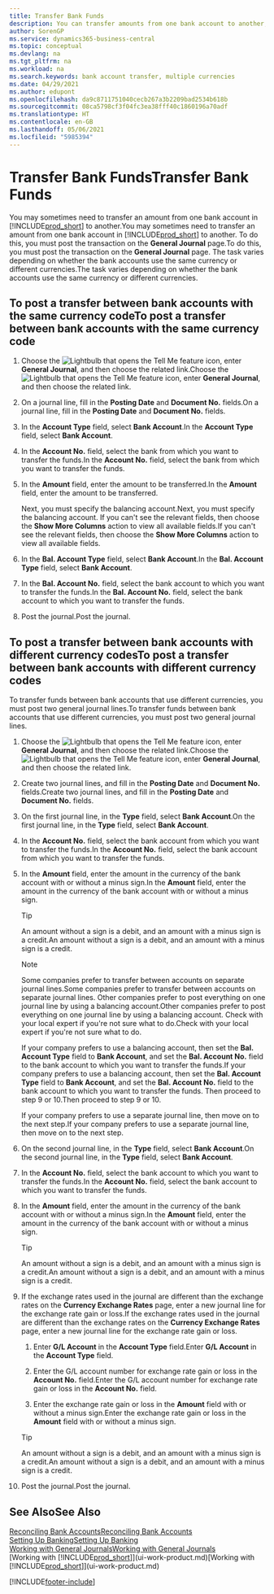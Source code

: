 ```yaml
---
title: Transfer Bank Funds
description: You can transfer amounts from one bank account to another, including different currencies, by posting the transaction in the general journal.
author: SorenGP
ms.service: dynamics365-business-central
ms.topic: conceptual
ms.devlang: na
ms.tgt_pltfrm: na
ms.workload: na
ms.search.keywords: bank account transfer, multiple currencies
ms.date: 04/29/2021
ms.author: edupont
ms.openlocfilehash: da9c8711751040cecb267a3b2209bad2534b618b
ms.sourcegitcommit: 08ca5798cf3f04fc3ea38fff40c1860196a70adf
ms.translationtype: HT
ms.contentlocale: en-GB
ms.lasthandoff: 05/06/2021
ms.locfileid: "5985394"
---
```

# <a name="transfer-bank-funds"></a><span data-ttu-id="d78c2-103">Transfer Bank Funds</span><span class="sxs-lookup"><span data-stu-id="d78c2-103">Transfer Bank Funds</span></span>

<span data-ttu-id="d78c2-104">You may sometimes need to transfer an amount from one bank account in [!INCLUDE[prod_short](includes/prod_short.md)] to another.</span><span class="sxs-lookup"><span data-stu-id="d78c2-104">You may sometimes need to transfer an amount from one bank account in [!INCLUDE[prod_short](includes/prod_short.md)] to another.</span></span> <span data-ttu-id="d78c2-105">To do this, you must post the transaction on the **General Journal** page.</span><span class="sxs-lookup"><span data-stu-id="d78c2-105">To do this, you must post the transaction on the **General Journal** page.</span></span> <span data-ttu-id="d78c2-106">The task varies depending on whether the bank accounts use the same currency or different currencies.</span><span class="sxs-lookup"><span data-stu-id="d78c2-106">The task varies depending on whether the bank accounts use the same currency or different currencies.</span></span>

## <a name="to-post-a-transfer-between-bank-accounts-with-the-same-currency-code"></a><span data-ttu-id="d78c2-107">To post a transfer between bank accounts with the same currency code</span><span class="sxs-lookup"><span data-stu-id="d78c2-107">To post a transfer between bank accounts with the same currency code</span></span>

1. <span data-ttu-id="d78c2-108">Choose the ![Lightbulb that opens the Tell Me feature](media/ui-search/search_small.png "Tell me what you want to do") icon, enter **General Journal**, and then choose the related link.</span><span class="sxs-lookup"><span data-stu-id="d78c2-108">Choose the ![Lightbulb that opens the Tell Me feature](media/ui-search/search_small.png "Tell me what you want to do") icon, enter **General Journal**, and then choose the related link.</span></span>
2. <span data-ttu-id="d78c2-109">On a journal line, fill in the **Posting Date** and **Document No.** fields.</span><span class="sxs-lookup"><span data-stu-id="d78c2-109">On a journal line, fill in the **Posting Date** and **Document No.** fields.</span></span>
3. <span data-ttu-id="d78c2-110">In the **Account Type** field, select **Bank Account**.</span><span class="sxs-lookup"><span data-stu-id="d78c2-110">In the **Account Type** field, select **Bank Account**.</span></span>
4. <span data-ttu-id="d78c2-111">In the **Account No.** field, select the bank from which you want to transfer the funds.</span><span class="sxs-lookup"><span data-stu-id="d78c2-111">In the **Account No.** field, select the bank from which you want to transfer the funds.</span></span>
5. <span data-ttu-id="d78c2-112">In the **Amount** field, enter the amount to be transferred.</span><span class="sxs-lookup"><span data-stu-id="d78c2-112">In the **Amount** field, enter the amount to be transferred.</span></span>

    <span data-ttu-id="d78c2-113">Next, you must specify the balancing account.</span><span class="sxs-lookup"><span data-stu-id="d78c2-113">Next, you must specify the balancing account.</span></span> <span data-ttu-id="d78c2-114">If you can't see the relevant fields, then choose the **Show More Columns** action to view all available fields.</span><span class="sxs-lookup"><span data-stu-id="d78c2-114">If you can't see the relevant fields, then choose the **Show More Columns** action to view all available fields.</span></span>
6. <span data-ttu-id="d78c2-115">In the **Bal. Account Type** field, select **Bank Account**.</span><span class="sxs-lookup"><span data-stu-id="d78c2-115">In the **Bal. Account Type** field, select **Bank Account**.</span></span>
7. <span data-ttu-id="d78c2-116">In the **Bal. Account No.** field, select the bank account to which you want to transfer the funds.</span><span class="sxs-lookup"><span data-stu-id="d78c2-116">In the **Bal. Account No.** field, select the bank account to which you want to transfer the funds.</span></span>
8. <span data-ttu-id="d78c2-117">Post the journal.</span><span class="sxs-lookup"><span data-stu-id="d78c2-117">Post the journal.</span></span>

## <a name="to-post-a-transfer-between-bank-accounts-with-different-currency-codes"></a><span data-ttu-id="d78c2-118">To post a transfer between bank accounts with different currency codes</span><span class="sxs-lookup"><span data-stu-id="d78c2-118">To post a transfer between bank accounts with different currency codes</span></span>

<span data-ttu-id="d78c2-119">To transfer funds between bank accounts that use different currencies, you must post two general journal lines.</span><span class="sxs-lookup"><span data-stu-id="d78c2-119">To transfer funds between bank accounts that use different currencies, you must post two general journal lines.</span></span>

1. <span data-ttu-id="d78c2-120">Choose the ![Lightbulb that opens the Tell Me feature](media/ui-search/search_small.png "Tell me what you want to do") icon, enter **General Journal**, and then choose the related link.</span><span class="sxs-lookup"><span data-stu-id="d78c2-120">Choose the ![Lightbulb that opens the Tell Me feature](media/ui-search/search_small.png "Tell me what you want to do") icon, enter **General Journal**, and then choose the related link.</span></span>
2. <span data-ttu-id="d78c2-121">Create two journal lines, and fill in the **Posting Date** and **Document No.** fields.</span><span class="sxs-lookup"><span data-stu-id="d78c2-121">Create two journal lines, and fill in the **Posting Date** and **Document No.** fields.</span></span>
3. <span data-ttu-id="d78c2-122">On the first journal line, in the **Type** field, select **Bank Account**.</span><span class="sxs-lookup"><span data-stu-id="d78c2-122">On the first journal line, in the **Type** field, select **Bank Account**.</span></span>
4. <span data-ttu-id="d78c2-123">In the **Account No.** field, select the bank account from which you want to transfer the funds.</span><span class="sxs-lookup"><span data-stu-id="d78c2-123">In the **Account No.** field, select the bank account from which you want to transfer the funds.</span></span>
5. <span data-ttu-id="d78c2-124">In the **Amount** field, enter the amount in the currency of the bank account with or without a minus sign.</span><span class="sxs-lookup"><span data-stu-id="d78c2-124">In the **Amount** field, enter the amount in the currency of the bank account with or without a minus sign.</span></span>

    > [!TIP]
    > <span data-ttu-id="d78c2-125">An amount without a sign is a debit, and an amount with a minus sign is a credit.</span><span class="sxs-lookup"><span data-stu-id="d78c2-125">An amount without a sign is a debit, and an amount with a minus sign is a credit.</span></span>

    > [!NOTE]
    > <span data-ttu-id="d78c2-126">Some companies prefer to transfer between accounts on separate journal lines.</span><span class="sxs-lookup"><span data-stu-id="d78c2-126">Some companies prefer to transfer between accounts on separate journal lines.</span></span> <span data-ttu-id="d78c2-127">Other companies prefer to post everything on one journal line by using a balancing account.</span><span class="sxs-lookup"><span data-stu-id="d78c2-127">Other companies prefer to post everything on one journal line by using a balancing account.</span></span> <span data-ttu-id="d78c2-128">Check with your local expert if you're not sure what to do.</span><span class="sxs-lookup"><span data-stu-id="d78c2-128">Check with your local expert if you're not sure what to do.</span></span>
    >
    > <span data-ttu-id="d78c2-129">If your company prefers to use a balancing account, then set the **Bal. Account Type** field to **Bank Account**, and set the **Bal. Account No.** field to the bank account to which you want to transfer the funds.</span><span class="sxs-lookup"><span data-stu-id="d78c2-129">If your company prefers to use a balancing account, then set the **Bal. Account Type** field to **Bank Account**, and set the **Bal. Account No.** field to the bank account to which you want to transfer the funds.</span></span> <span data-ttu-id="d78c2-130">Then proceed to step 9 or 10.</span><span class="sxs-lookup"><span data-stu-id="d78c2-130">Then proceed to step 9 or 10.</span></span>
    >
    > <span data-ttu-id="d78c2-131">If your company prefers to use a separate journal line, then move on to the next step.</span><span class="sxs-lookup"><span data-stu-id="d78c2-131">If your company prefers to use a separate journal line, then move on to the next step.</span></span>
6. <span data-ttu-id="d78c2-132">On the second journal line, in the **Type** field, select **Bank Account**.</span><span class="sxs-lookup"><span data-stu-id="d78c2-132">On the second journal line, in the **Type** field, select **Bank Account**.</span></span>
7. <span data-ttu-id="d78c2-133">In the **Account No.** field, select the bank account to which you want to transfer the funds.</span><span class="sxs-lookup"><span data-stu-id="d78c2-133">In the **Account No.** field, select the bank account to which you want to transfer the funds.</span></span>
8. <span data-ttu-id="d78c2-134">In the **Amount** field, enter the amount in the currency of the bank account with or without a minus sign.</span><span class="sxs-lookup"><span data-stu-id="d78c2-134">In the **Amount** field, enter the amount in the currency of the bank account with or without a minus sign.</span></span>

    > [!TIP]
    > <span data-ttu-id="d78c2-135">An amount without a sign is a debit, and an amount with a minus sign is a credit.</span><span class="sxs-lookup"><span data-stu-id="d78c2-135">An amount without a sign is a debit, and an amount with a minus sign is a credit.</span></span>
9. <span data-ttu-id="d78c2-136">If the exchange rates used in the journal are different than the exchange rates on the **Currency Exchange Rates** page, enter a new journal line for the exchange rate gain or loss.</span><span class="sxs-lookup"><span data-stu-id="d78c2-136">If the exchange rates used in the journal are different than the exchange rates on the **Currency Exchange Rates** page, enter a new journal line for the exchange rate gain or loss.</span></span>  

    1. <span data-ttu-id="d78c2-137">Enter **G/L Account** in the **Account Type** field.</span><span class="sxs-lookup"><span data-stu-id="d78c2-137">Enter **G/L Account** in the **Account Type** field.</span></span>  

    2. <span data-ttu-id="d78c2-138">Enter the G/L account number for exchange rate gain or loss in the **Account No.** field.</span><span class="sxs-lookup"><span data-stu-id="d78c2-138">Enter the G/L account number for exchange rate gain or loss in the **Account No.** field.</span></span>  

    3. <span data-ttu-id="d78c2-139">Enter the exchange rate gain or loss in the **Amount** field with or without a minus sign.</span><span class="sxs-lookup"><span data-stu-id="d78c2-139">Enter the exchange rate gain or loss in the **Amount** field with or without a minus sign.</span></span>

    > [!TIP]
    > <span data-ttu-id="d78c2-140">An amount without a sign is a debit, and an amount with a minus sign is a credit.</span><span class="sxs-lookup"><span data-stu-id="d78c2-140">An amount without a sign is a debit, and an amount with a minus sign is a credit.</span></span>
10. <span data-ttu-id="d78c2-141">Post the journal.</span><span class="sxs-lookup"><span data-stu-id="d78c2-141">Post the journal.</span></span>

## <a name="see-also"></a><span data-ttu-id="d78c2-142">See Also</span><span class="sxs-lookup"><span data-stu-id="d78c2-142">See Also</span></span>

[<span data-ttu-id="d78c2-143">Reconciling Bank Accounts</span><span class="sxs-lookup"><span data-stu-id="d78c2-143">Reconciling Bank Accounts</span></span>](bank-manage-bank-accounts.md)  
[<span data-ttu-id="d78c2-144">Setting Up Banking</span><span class="sxs-lookup"><span data-stu-id="d78c2-144">Setting Up Banking</span></span>](bank-setup-banking.md)  
[<span data-ttu-id="d78c2-145">Working with General Journals</span><span class="sxs-lookup"><span data-stu-id="d78c2-145">Working with General Journals</span></span>](ui-work-general-journals.md)  
<span data-ttu-id="d78c2-146">[Working with [!INCLUDE[prod_short](includes/prod_short.md)]](ui-work-product.md)</span><span class="sxs-lookup"><span data-stu-id="d78c2-146">[Working with [!INCLUDE[prod_short](includes/prod_short.md)]](ui-work-product.md)</span></span>


[!INCLUDE[footer-include](includes/footer-banner.md)]